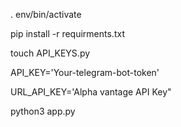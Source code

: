 . env/bin/activate

pip install -r requirments.txt

touch API_KEYS.py

API_KEY='Your-telegram-bot-token'

URL_API_KEY='Alpha vantage API Key"

python3 app.py

